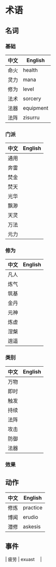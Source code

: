 # 术语

## 名词

### 基础

| 中文 | English   |
| ---- | --------- |
| 命火 | health    |
| 灵力 | mana      |
| 修为 | level     |
| 法术 | sorcery   |
| 法器 | equipment |
| 法阵 | zisurru   |

### 门派

| 中文 | English |
| ---- | ------- |
| 通用 |         |
| 奔雷 |         |
| 焚金 |         |
| 焚天 |         |
| 光华 |         |
| 飘渺 |         |
| 天灵 |         |
| 万法 |         |
| 元力 |         |

### 修为

| 中文 | English |
| ---- | ------- |
| 凡人 |         |
| 炼气 |         |
| 筑基 |         |
| 金丹 |         |
| 元神 |         |
| 炼虚 |         |
| 涅槃 |         |
| 逍遥 |         |

### 类别

| 中文 | English |
| ---- | ------- |
| 万物 |         |
| 即时 |         |
| 触发 |         |
| 持续 |         |
| 法阵 |         |
| 攻击 |         |
| 防御 |         |
| 法器 |         |

### 效果

## 动作

| 中文 | English  |
| ---- | -------- |
| 修炼 | practice |
| 博闻 | erudio   |
| 潜修 | askesis  |

## 事件

| 疲劳 | exuast 　|